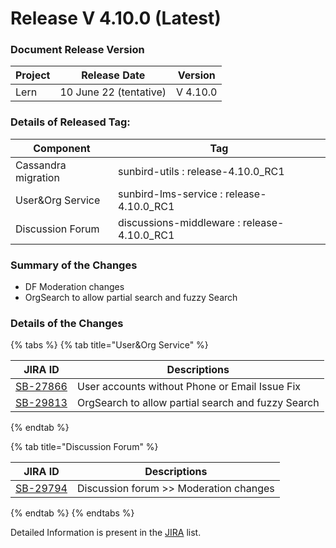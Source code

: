 # Release V 4.10.0 (Latest)

### Document Release Version <a href="#document-release-version" id="document-release-version"></a>

| Project | Release Date           | Version  |
| ------- | ---------------------- | -------- |
| Lern    | 10 June 22 (tentative) | V 4.10.0 |

### Details of Released Tag:

| Component           | Tag                                          |
| ------------------- | -------------------------------------------- |
| Cassandra migration | sunbird-utils : release-4.10.0\_RC1          |
| User\&Org Service   | sunbird-lms-service : release-4.10.0\_RC1    |
| Discussion Forum    | discussions-middleware : release-4.10.0\_RC1 |

### **Summary of the Changes** <a href="#1.-summary-of-the-changes" id="1.-summary-of-the-changes"></a>



* DF Moderation changes
* OrgSearch to allow partial search and fuzzy Search

### **Details of the Changes** <a href="#2.-details-of-the-changes" id="2.-details-of-the-changes"></a>

{% tabs %}
{% tab title="User&Org Service" %}


| JIRA ID                                                           | Descriptions                                       |
| ----------------------------------------------------------------- | -------------------------------------------------- |
| [SB-27866](https://project-sunbird.atlassian.net/browse/SB-27866) | User accounts without Phone or Email Issue Fix     |
| [SB-29813](https://project-sunbird.atlassian.net/browse/SB-29813) | OrgSearch to allow partial search and fuzzy Search |
{% endtab %}

{% tab title="Discussion Forum" %}


| JIRA ID                                                           | Descriptions                           |
| ----------------------------------------------------------------- | -------------------------------------- |
| [SB-29794](https://project-sunbird.atlassian.net/browse/SB-29794) | Discussion forum >> Moderation changes |
{% endtab %}
{% endtabs %}

Detailed Information is present in the [JIRA](https://project-sunbird.atlassian.net/issues/?filter=12500) list.
